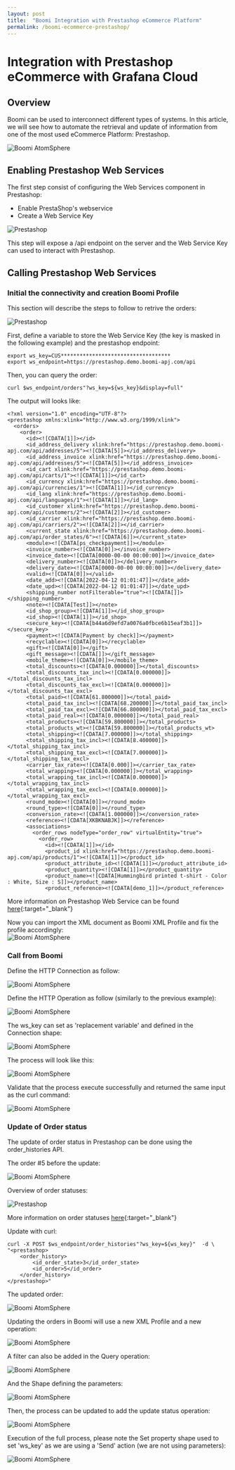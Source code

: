 ```yaml
---
layout: post
title:  "Boomi Integration with Prestashop eCommerce Platform"
permalink: /boomi-ecommerce-prestashop/
---
```

Integration with Prestashop eCommerce with Grafana Cloud
===========================================================

## Overview

Boomi can be used to interconnect different types of systems. In this article, we will see how to automate the retrieval and update of information from one of the most used eCommerce Platform: Prestashop.

![Boomi AtomSphere](/assets/boomi-ecommerce-prestashop/boomi-prestashop.png)

## Enabling Prestashop Web Services

The first step consist of configuring the Web Services component in Prestashop:

- Enable PrestaShop's webservice
- Create a Web Service Key

![Prestashop](/assets/boomi-ecommerce-prestashop/prestashop-enable-ws.png)

This step will expose a /api endpoint on the server and the Web Service Key can used to interact with Prestashop.

## Calling Prestashop Web Services

### Initial the connectivity and creation Boomi Profile

This section will describe the steps to follow to retrive the orders:

![Prestashop](/assets/boomi-ecommerce-prestashop/prestashop-orders.png)

First, define a variable to store the Web Service Key (the key is masked in the following example) and the prestashop endpoint:

```
export ws_key=CUS***********************************
export ws_endpoint=https://prestashop.demo.boomi-apj.com/api
```

Then, you can query the order:

```
curl $ws_endpoint/orders"?ws_key=${ws_key}&display=full"
```

The output will looks like:
```
<?xml version="1.0" encoding="UTF-8"?>
<prestashop xmlns:xlink="http://www.w3.org/1999/xlink">
  <orders>
    <order>
      <id><![CDATA[1]]></id>
      <id_address_delivery xlink:href="https://prestashop.demo.boomi-apj.com/api/addresses/5"><![CDATA[5]]></id_address_delivery>
      <id_address_invoice xlink:href="https://prestashop.demo.boomi-apj.com/api/addresses/5"><![CDATA[5]]></id_address_invoice>
      <id_cart xlink:href="https://prestashop.demo.boomi-apj.com/api/carts/1"><![CDATA[1]]></id_cart>
      <id_currency xlink:href="https://prestashop.demo.boomi-apj.com/api/currencies/1"><![CDATA[1]]></id_currency>
      <id_lang xlink:href="https://prestashop.demo.boomi-apj.com/api/languages/1"><![CDATA[1]]></id_lang>
      <id_customer xlink:href="https://prestashop.demo.boomi-apj.com/api/customers/2"><![CDATA[2]]></id_customer>
      <id_carrier xlink:href="https://prestashop.demo.boomi-apj.com/api/carriers/2"><![CDATA[2]]></id_carrier>
      <current_state xlink:href="https://prestashop.demo.boomi-apj.com/api/order_states/6"><![CDATA[6]]></current_state>
      <module><![CDATA[ps_checkpayment]]></module>
      <invoice_number><![CDATA[0]]></invoice_number>
      <invoice_date><![CDATA[0000-00-00 00:00:00]]></invoice_date>
      <delivery_number><![CDATA[0]]></delivery_number>
      <delivery_date><![CDATA[0000-00-00 00:00:00]]></delivery_date>
      <valid><![CDATA[0]]></valid>
      <date_add><![CDATA[2022-04-12 01:01:47]]></date_add>
      <date_upd><![CDATA[2022-04-12 01:01:47]]></date_upd>
      <shipping_number notFilterable="true"><![CDATA[]]></shipping_number>
      <note><![CDATA[Test]]></note>
      <id_shop_group><![CDATA[1]]></id_shop_group>
      <id_shop><![CDATA[1]]></id_shop>
      <secure_key><![CDATA[b44a6d9efd7a0076a0fbce6b15eaf3b1]]></secure_key>
      <payment><![CDATA[Payment by check]]></payment>
      <recyclable><![CDATA[0]]></recyclable>
      <gift><![CDATA[0]]></gift>
      <gift_message><![CDATA[]]></gift_message>
      <mobile_theme><![CDATA[0]]></mobile_theme>
      <total_discounts><![CDATA[0.000000]]></total_discounts>
      <total_discounts_tax_incl><![CDATA[0.000000]]></total_discounts_tax_incl>
      <total_discounts_tax_excl><![CDATA[0.000000]]></total_discounts_tax_excl>
      <total_paid><![CDATA[61.800000]]></total_paid>
      <total_paid_tax_incl><![CDATA[68.200000]]></total_paid_tax_incl>
      <total_paid_tax_excl><![CDATA[66.800000]]></total_paid_tax_excl>
      <total_paid_real><![CDATA[0.000000]]></total_paid_real>
      <total_products><![CDATA[59.800000]]></total_products>
      <total_products_wt><![CDATA[59.800000]]></total_products_wt>
      <total_shipping><![CDATA[7.000000]]></total_shipping>
      <total_shipping_tax_incl><![CDATA[8.400000]]></total_shipping_tax_incl>
      <total_shipping_tax_excl><![CDATA[7.000000]]></total_shipping_tax_excl>
      <carrier_tax_rate><![CDATA[0.000]]></carrier_tax_rate>
      <total_wrapping><![CDATA[0.000000]]></total_wrapping>
      <total_wrapping_tax_incl><![CDATA[0.000000]]></total_wrapping_tax_incl>
      <total_wrapping_tax_excl><![CDATA[0.000000]]></total_wrapping_tax_excl>
      <round_mode><![CDATA[0]]></round_mode>
      <round_type><![CDATA[0]]></round_type>
      <conversion_rate><![CDATA[1.000000]]></conversion_rate>
      <reference><![CDATA[XKBKNABJK]]></reference>
      <associations>
        <order_rows nodeType="order_row" virtualEntity="true">
          <order_row>
            <id><![CDATA[1]]></id>
            <product_id xlink:href="https://prestashop.demo.boomi-apj.com/api/products/1"><![CDATA[1]]></product_id>
            <product_attribute_id><![CDATA[1]]></product_attribute_id>
            <product_quantity><![CDATA[1]]></product_quantity>
            <product_name><![CDATA[Hummingbird printed t-shirt - Color : White, Size : S]]></product_name>
            <product_reference><![CDATA[demo_1]]></product_reference>
```

More information on Prestashop Web Service can be found [here](https://devdocs.prestashop.com/1.7/webservice/){:target="_blank"} 

Now you can import the XML document as Boomi XML Profile and fix the profile accordingly:  
![Boomi AtomSphere](/assets/boomi-ecommerce-prestashop/boomi-prestashop-orders-profile.png)

### Call from Boomi

Define the HTTP Connection as follow:

![Boomi AtomSphere](/assets/boomi-ecommerce-prestashop/boomi-prestashop-connection.png)

Define the HTTP Operation as follow (similarly to the previous example):

![Boomi AtomSphere](/assets/boomi-ecommerce-prestashop/boomi-prestashop-connection-op.png)

The ws_key can set as 'replacement variable' and defined in the Connection shape:

![Boomi AtomSphere](/assets/boomi-ecommerce-prestashop/boomi-prestashop-connection-op-param.png)

The process will look like this:

![Boomi AtomSphere](/assets/boomi-ecommerce-prestashop/boomi-prestashop-process.png)

Validate that the process execute successfully and returned the same input as the curl command:

![Boomi AtomSphere](/assets/boomi-ecommerce-prestashop/boomi-prestashop-process-execution.png)

### Update of Order status

The update of order status in Prestashop can be done using the order_histories API.

The order #5 before the update:

![Boomi AtomSphere](/assets/boomi-ecommerce-prestashop/prestashop-orders-line.png)

Overview of order statuses:

![Prestashop](/assets/boomi-ecommerce-prestashop/prestashop-order-statuses.png)

More information on order statuses [here](https://doc.prestashop.com/display/PS17/Statuses){:target="_blank"} 

Update with curl:

```
curl -X POST $ws_endpoint/order_histories"?ws_key=${ws_key}"  -d \
"<prestashop>
    <order_history>
        <id_order_state>3</id_order_state>
        <id_order>5</id_order>
    </order_history>
</prestashop>"
```

The updated order:

![Boomi AtomSphere](/assets/boomi-ecommerce-prestashop/prestashop-orders-line-updated.png)


Updating the orders in Boomi will use a new XML Profile and a new operation:

![Boomi AtomSphere](/assets/boomi-ecommerce-prestashop/boomi-prestashop-order-histories-add-profile.png)

A filter can also be added in the Query operation:

![Boomi AtomSphere](/assets/boomi-ecommerce-prestashop/boomi-prestashop-connection-op-param-filter.png)

And the Shape defining the parameters:

![Boomi AtomSphere](/assets/boomi-ecommerce-prestashop/boomi-prestashop-connection-op-filter-param.png)

Then, the process can be updated to add the update status operation:

![Boomi AtomSphere](/assets/boomi-ecommerce-prestashop/boomi-prestashop-connection-op-update.png)

Execution of the full process, please note the Set property shape used to set 'ws_key' as we are using a 'Send' action (we are not using parameters):

![Boomi AtomSphere](/assets/boomi-ecommerce-prestashop/boomi-prestashop-process-execution-update.png)